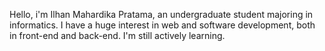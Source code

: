 Hello, i'm Ilhan Mahardika Pratama, an undergraduate student majoring in informatics. 
I have a huge interest in web and software development, both in front-end and back-end.
I'm still actively learning.
